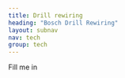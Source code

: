 ```yaml
---
title: Drill rewiring
heading: "Bosch Drill Rewiring"
layout: subnav
nav: tech
group: tech
---
```


Fill me in

